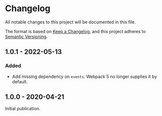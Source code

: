 # Changelog

All notable changes to this project will be documented in this file.

The format is based on [Keep a Changelog](https://keepachangelog.com/en/1.0.0/),
and this project adheres to [Semantic Versioning](https://semver.org/spec/v2.0.0.html).

## 1.0.1 - 2022-05-13

### Added

- Add missing dependency on `events`. Webpack 5 no longer supplies it by default.

## 1.0.0 - 2020-04-21

Initial publication.
